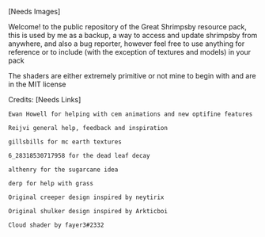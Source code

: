 
[Needs Images]

Welcome! to the public repository of the Great Shrimpsby resource pack, this is used by me as a backup, a way to access and update shrimpsby from anywhere, and also a bug reporter, however feel free to use anything for reference or to include (with the exception of textures and models) in your pack

The shaders are either extremely primitive or not mine to begin with and are in the MIT license

Credits: [Needs Links]

    Ewan Howell for helping with cem animations and new optifine features

    Reijvi general help, feedback and inspiration 
    
    gillsbills for mc earth textures

    6_28318530717958 for the dead leaf decay
    
    althenry for the sugarcane idea
    
    derp for help with grass
    
    Original creeper design inspired by neytirix
 
    Original shulker design inspired by Arkticboi
 
    Cloud shader by fayer3#2332
